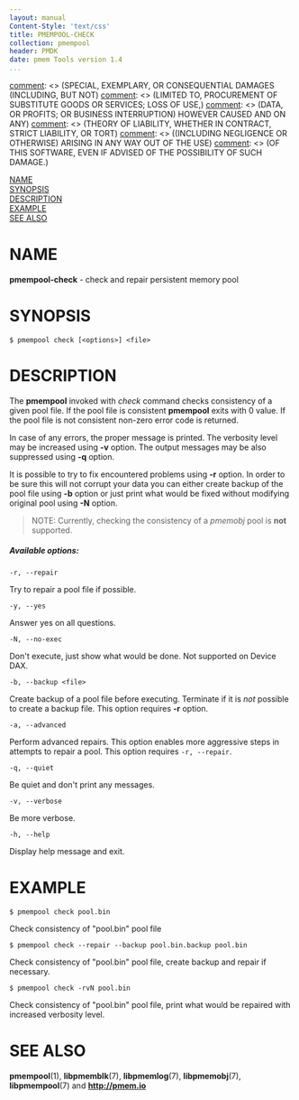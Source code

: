 ```yaml
---
layout: manual
Content-Style: 'text/css'
title: PMEMPOOL-CHECK
collection: pmempool
header: PMDK
date: pmem Tools version 1.4
...
```


[comment]: <> (Copyright 2016-2018, Intel Corporation)

[comment]: <> (Redistribution and use in source and binary forms, with or without)
[comment]: <> (modification, are permitted provided that the following conditions)
[comment]: <> (are met:)
[comment]: <> (    * Redistributions of source code must retain the above copyright)
[comment]: <> (      notice, this list of conditions and the following disclaimer.)
[comment]: <> (    * Redistributions in binary form must reproduce the above copyright)
[comment]: <> (      notice, this list of conditions and the following disclaimer in)
[comment]: <> (      the documentation and/or other materials provided with the)
[comment]: <> (      distribution.)
[comment]: <> (    * Neither the name of the copyright holder nor the names of its)
[comment]: <> (      contributors may be used to endorse or promote products derived)
[comment]: <> (      from this software without specific prior written permission.)

[comment]: <> (THIS SOFTWARE IS PROVIDED BY THE COPYRIGHT HOLDERS AND CONTRIBUTORS)
[comment]: <> ("AS IS" AND ANY EXPRESS OR IMPLIED WARRANTIES, INCLUDING, BUT NOT)
[comment]: <> (LIMITED TO, THE IMPLIED WARRANTIES OF MERCHANTABILITY AND FITNESS FOR)
[comment]: <> (A PARTICULAR PURPOSE ARE DISCLAIMED. IN NO EVENT SHALL THE COPYRIGHT)
[comment]: <> (OWNER OR CONTRIBUTORS BE LIABLE FOR ANY DIRECT, INDIRECT, INCIDENTAL,)
[comment]: <> (SPECIAL, EXEMPLARY, OR CONSEQUENTIAL DAMAGES (INCLUDING, BUT NOT)
[comment]: <> (LIMITED TO, PROCUREMENT OF SUBSTITUTE GOODS OR SERVICES; LOSS OF USE,)
[comment]: <> (DATA, OR PROFITS; OR BUSINESS INTERRUPTION) HOWEVER CAUSED AND ON ANY)
[comment]: <> (THEORY OF LIABILITY, WHETHER IN CONTRACT, STRICT LIABILITY, OR TORT)
[comment]: <> ((INCLUDING NEGLIGENCE OR OTHERWISE) ARISING IN ANY WAY OUT OF THE USE)
[comment]: <> (OF THIS SOFTWARE, EVEN IF ADVISED OF THE POSSIBILITY OF SUCH DAMAGE.)

[comment]: <> (pmempool-check.1 -- man page for pmempool-check)

[NAME](#name)<br />
[SYNOPSIS](#synopsis)<br />
[DESCRIPTION](#description)<br />
[EXAMPLE](#example)<br />
[SEE ALSO](#see-also)<br />


# NAME #

**pmempool-check** - check and repair persistent memory pool


# SYNOPSIS #

```
$ pmempool check [<options>] <file>
```


# DESCRIPTION #

The **pmempool** invoked with *check* command checks consistency of a given pool file.
If the pool file is consistent **pmempool** exits with 0 value. If the
pool file is not consistent non-zero error code is returned.

In case of any errors, the proper message is printed. The verbosity level
may be increased using **-v** option. The output messages may be also suppressed using
**-q** option.

It is possible to try to fix encountered problems using **-r** option.
In order to be sure this will not corrupt your data you can either create backup of the
pool file using **-b** option or just print what would be fixed
without modifying original pool using **-N** option.

> NOTE:
Currently, checking the consistency of a *pmemobj* pool is **not** supported.

##### Available options: #####

`-r, --repair`

Try to repair a pool file if possible.

`-y, --yes`

Answer yes on all questions.

`-N, --no-exec`

Don't execute, just show what would be done. Not supported on Device DAX.

`-b, --backup <file>`

Create backup of a pool file before executing. Terminate if it is *not*
possible to create a backup file. This option requires **-r** option.

`-a, --advanced`

Perform advanced repairs. This option enables more aggressive steps in attempts
to repair a pool. This option requires `-r, --repair`.

`-q, --quiet`

Be quiet and don't print any messages.

`-v, --verbose`

Be more verbose.

`-h, --help`

Display help message and exit.


# EXAMPLE #

```
$ pmempool check pool.bin
```

Check consistency of "pool.bin" pool file

```
$ pmempool check --repair --backup pool.bin.backup pool.bin
```

Check consistency of "pool.bin" pool file, create backup and repair
if necessary.

```
$ pmempool check -rvN pool.bin
```

Check consistency of "pool.bin" pool file, print what would be repaired with
increased verbosity level.


# SEE ALSO #

**pmempool**(1), **libpmemblk**(7), **libpmemlog**(7),
**libpmemobj**(7), **libpmempool**(7) and **<http://pmem.io>**
